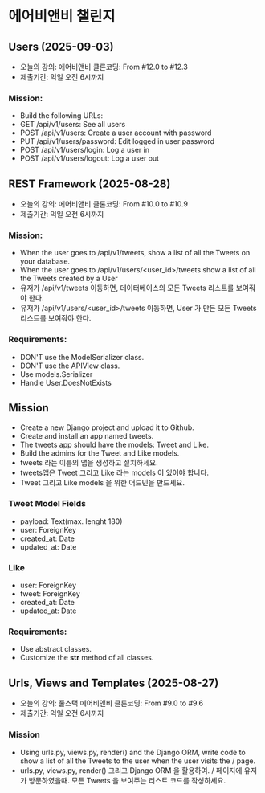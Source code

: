 # 에어비앤비 챌린지

## Users (2025-09-03)

- 오늘의 강의: 에어비앤비 클론코딩: From #12.0 to #12.3
- 제출기간: 익일 오전 6시까지

### Mission:

- Build the following URLs:
- GET /api/v1/users: See all users
- POST /api/v1/users: Create a user account with password
- PUT /api/v1/users/password: Edit logged in user password
- POST /api/v1/users/login: Log a user in
- POST /api/v1/users/logout: Log a user out

## REST Framework (2025-08-28)

- 오늘의 강의: 에어비앤비 클론코딩: From #10.0 to #10.9
- 제출기간: 익일 오전 6시까지

### Mission:

- When the user goes to /api/v1/tweets, show a list of all the Tweets on your database.
- When the user goes to /api/v1/users/<user_id>/tweets show a list of all the Tweets created by a User
- 유저가 /api/v1/tweets 이동하면, 데이터베이스의 모든 Tweets 리스트를 보여줘야 한다.
- 유저가 /api/v1/users/<user_id>/tweets 이동하면, User 가 만든 모든 Tweets 리스트를 보여줘야 한다.

### Requirements:

- DON'T use the ModelSerializer class.
- DON'T use the APIView class.
- Use models.Serializer
- Handle User.DoesNotExists

## Mission

- Create a new Django project and upload it to Github.
- Create and install an app named tweets.
- The tweets app should have the models: Tweet and Like.
- Build the admins for the Tweet and Like models.
- tweets 라는 이름의 앱을 생성하고 설치하세요.
- tweets앱은 Tweet 그리고 Like 라는 models 이 있어야 합니다.
- Tweet 그리고 Like models 을 위한 어드민을 만드세요.

### Tweet Model Fields

- payload: Text(max. lenght 180)
- user: ForeignKey
- created_at: Date
- updated_at: Date

### Like

- user: ForeignKey
- tweet: ForeignKey
- created_at: Date
- updated_at: Date

### Requirements:

- Use abstract classes.
- Customize the **str** method of all classes.

## Urls, Views and Templates (2025-08-27)

- 오늘의 강의: 풀스택 에어비앤비 클론코딩: From #9.0 to #9.6
- 제출기간: 익일 오전 6시까지

### Mission

- Using urls.py, views.py, render() and the Django ORM, write code to show a list of all the Tweets to the user when the user visits the / page.
- urls.py, views.py, render() 그리고 Django ORM 을 활용하여. / 페이지에 유저가 방문하였을때. 모든 Tweets 을 보여주는 리스트 코드를 작성하세요.
